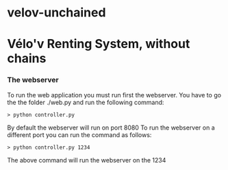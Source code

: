 velov-unchained
===============

# Vélo'v Renting System, without chains

### The webserver
To run the web application you must run first the webserver. 
You have to go the the folder ./web.py and run the following command:

    > python controller.py

By default the webserver will run on port 8080
To run the webserver on a different port you can run the command as follows:

    > python controller.py 1234

The above command will run the webserver on the 1234



